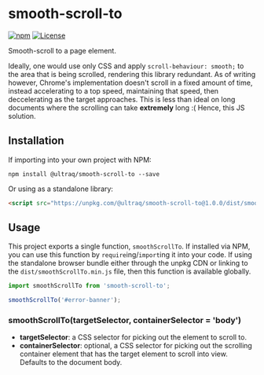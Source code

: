 
smooth-scroll-to
================

[![npm](https://img.shields.io/npm/v/@ultraq/smooth-scroll-to.svg?maxAge=3600)](https://www.npmjs.com/package/@ultraq/smooth-scroll-to)
[![License](https://img.shields.io/github/license/ultraq/smooth-scroll-to.svg?maxAge=2592000)](https://github.com/ultraq/smooth-scroll-to/blob/master/LICENSE.txt)

Smooth-scroll to a page element.

Ideally, one would use only CSS and apply `scroll-behaviour: smooth;` to the
area that is being scrolled, rendering this library redundant.  As of writing
however, Chrome's implementation doesn't scroll in a fixed amount of time,
instead accelerating to a top speed, maintaining that speed, then deccelerating
as the target approaches.  This is less than ideal on long documents where the
scrolling can take **extremely** long :(  Hence, this JS solution.


Installation
------------

If importing into your own project with NPM:

```
npm install @ultraq/smooth-scroll-to --save
```

Or using as a standalone library:

```html
<script src="https://unpkg.com/@ultraq/smooth-scroll-to@1.0.0/dist/smooth-scroll-to.min.js")></script>
```


Usage
-----

This project exports a single function, `smoothScrollTo`.  If installed via NPM,
you can use this function by `require`ing/`import`ing it into your code.  If
using the standalone browser bundle either through the unpkg CDN or linking to
the `dist/smoothScrollTo.min.js` file, then this function is available globally.

```javascript
import smoothScrollTo from 'smooth-scroll-to';

smoothScrollTo('#error-banner');
```

### smoothScrollTo(targetSelector, containerSelector = 'body')

 - **targetSelector**: a CSS selector for picking out the element to scroll to.
 - **containerSelector**: optional, a CSS selector for picking out the scrolling
   container element that has the target element to scroll into view.  Defaults
   to the document body.
